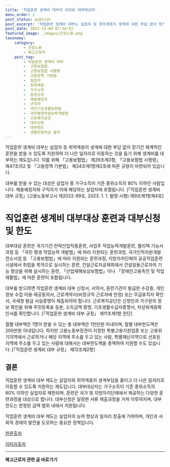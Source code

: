 ```yaml
---
title: '직업훈련 생계비 대부의 의의와 대부대상자'
menu_order: 1
post_status: publish
post_excerpt: '직업훈련 생계비 대부는 실업자 등 취약계층이 생계에 대한 부담 없이 장기간 체계적인 훈련을 받을 수 있도록 지원하여 더 나은 일자리로 이동하는 것을 돕기 위해 생계비를 대부하는 제도입니다. 이를 위해  고용보험법  제29조제3항,  고용보험법 시행령  제47조의2 및  고용정책 기본법  제34조제1항제2호에 따른 규정이 마련되어 있습니다.'
post_date: 2023-11-04 07:34:52
featured_image: _images/근로노동.png
taxonomy:
    category:
        - 근로노동
        - 해고근로자
    post_tag:
        - 직업훈련 생계비 대부
        -  고용보험법
        -  고용보험법 시행령
        -  고용정책 기본법
        -  실업자
        -  취약계층
        -  가구소득
        -  중위소득
        -  채용예정자
        -  구직자
        -  국민기초생활보장법
        -  국민평생직업능력개발법
        -  근로복지공단
        -  대부신청
        -  대부한도
        -  생활안정자금 융자
---
```



직업훈련 생계비 대부는 실업자 등 취약계층이 생계에 대한 부담 없이 장기간 체계적인 훈련을 받을 수 있도록 지원하여 더 나은 일자리로 이동하는 것을 돕기 위해 생계비를 대부하는 제도입니다. 이를 위해 「고용보험법」 제29조제3항, 「고용보험법 시행령」 제47조의2 및 「고용정책 기본법」 제34조제1항제2호에 따른 규정이 마련되어 있습니다.

대부를 받을 수 있는 대상은 실업자 중 가구소득이 기준 중위소득의 80% 이하인 사람입니다. 채용예정자와 구직자가 이에 해당하는 실업자에 포함됩니다. [「직업훈련 생계비 대부 규정」(고용노동부고시 제2022-99호, 2023. 1. 1. 발령·시행) 제9조제1항제4호]

# 직업훈련 생계비 대부대상 훈련과 대부신청 및 한도

대부대상 훈련은 국가기간·전략산업직종훈련, 사업주 직업능력개발훈련, 폴리텍 기능사 과정 등 「국민 평생 직업능력 개발법」에 따라 지원되는 훈련과정, 국가인적자원개발컨소시엄 등 「고용보험법」에 따라 지원되는 훈련과정, 지방자치단체의 공공직업훈련시설에서 취업을 목적으로 실시하는 훈련, 건설근로자공제회에서 건설일용근로자의 기능 향상을 위해 실시하는 훈련, 「산업재해보상보험법」이나 「장애인고용촉진 및 직업재활법」에 따른 훈련이 포함됩니다.

대부를 받으려면 직업훈련 생계비 대부 신청서, 서약서, 훈련기관이 발급한 수강증, 개인정보 수집·이용·제공동의서, 근로계약서(비정규직 근로자에 한정) 또는 무급휴직자 확인서, 국세청 발급 사실증명이 제출되어야 합니다. 근로복지공단은 신청인과 가구원의 정보 확인을 위해 주민등록표 등본, 소득금액 증명, 기초생활수급자증명서, 차상위계층확인서를 확인합니다. [「직업훈련 생계비 대부 규정」 제11조제1항 전단]

월별 대부액은 1명이 받을 수 있는 총 대부액은 1천만원 이내이며, 월별 대부한도액은 200만원 이내입니다. 하지만 고용노동부장관이 지정한 특별고용지원업종 또는 고용위기지역에서 근로하거나 해당 지역에 주소를 두고 있는 사람, 특별재난지역으로 선포된 지역에 주소를 두고 있는 사람에 대해서는 대부한도액을 증액하여 지원할 수도 있습니다.  [「직업훈련 생계비 대부 규정」 제12조제2항]

## 결론


직업훈련 생계비 대부 제도는 실업자와 취약계층의 생계부담을 줄이고 더 나은 일자리로 이동할 수 있도록 지원하는 제도입니다. 대부대상자는 가구소득이 기준 중위소득의 80% 이하인 실업자로 제한되며, 훈련은 국가 및 지방자치단체에서 제공하는 다양한 훈련과정을 대상으로 합니다. 대부신청은 일정한 서류 제출과정을 거쳐 이루어지며, 대부한도는 한정된 금액 범위 내에서 지원됩니다.

직업훈련 생계비 대부 제도는 실업자의 능력 향상과 일자리 창출에 기여하며, 개인과 사회적 경제의 발전을 도모하는 중요한 정책입니다.

[원문출처](link)

[이미지출처](link)
<!-- wp:separator -->
<hr class="wp-block-separator has-alpha-channel-opacity"/>
<!-- /wp:separator -->

<!-- wp:group {"backgroundColor":"base","layout":{"type":"constrained"}} -->
<div class="wp-block-group has-base-background-color has-background"><!-- wp:paragraph {"align":"center","fontSize":"medium"} -->
<p class="has-text-align-center has-large-font-size"><strong>해고근로자 관련 글 바로가기</strong></p>
<!-- /wp:paragraph -->


<!-- wp:latest-posts
{"categories":[{"id":12660,"count":19,"description":"","link":"https://uknowlaw.com/category/%ed%95%b4%ea%b3%a0%ea%b7%bc%eb%a1%9c%ec%9e%90/","name":"해고근로자","slug":"해고근로자","taxonomy":"category","parent":0,"meta":[],"_links":{"self":[{"href":"https://uknowlaw.com/wp-json/wp/v2/categories/12660"}],"collection":[{"href":"https://uknowlaw.com/wp-json/wp/v2/categories"}],"about":[{"href":"https://uknowlaw.com/wp-json/wp/v2/taxonomies/category"}],"wp:post_type":[{"href":"https://uknowlaw.com/wp-json/wp/v2/posts?categories=12660"}],"curies":[{"name":"wp","href":"https://api.w.org/{rel}","templated":true}]}}],"postsToShow":100,"excerptLength":28,"postLayout":"grid","columns":2,"featuredImageAlign":"left","featuredImageSizeSlug":"large","fontSize":18px} /--></div>
<!-- /wp:group -->
